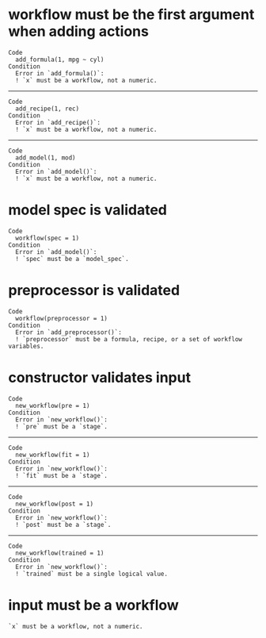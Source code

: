 # workflow must be the first argument when adding actions

    Code
      add_formula(1, mpg ~ cyl)
    Condition
      Error in `add_formula()`:
      ! `x` must be a workflow, not a numeric.

---

    Code
      add_recipe(1, rec)
    Condition
      Error in `add_recipe()`:
      ! `x` must be a workflow, not a numeric.

---

    Code
      add_model(1, mod)
    Condition
      Error in `add_model()`:
      ! `x` must be a workflow, not a numeric.

# model spec is validated

    Code
      workflow(spec = 1)
    Condition
      Error in `add_model()`:
      ! `spec` must be a `model_spec`.

# preprocessor is validated

    Code
      workflow(preprocessor = 1)
    Condition
      Error in `add_preprocessor()`:
      ! `preprocessor` must be a formula, recipe, or a set of workflow variables.

# constructor validates input

    Code
      new_workflow(pre = 1)
    Condition
      Error in `new_workflow()`:
      ! `pre` must be a `stage`.

---

    Code
      new_workflow(fit = 1)
    Condition
      Error in `new_workflow()`:
      ! `fit` must be a `stage`.

---

    Code
      new_workflow(post = 1)
    Condition
      Error in `new_workflow()`:
      ! `post` must be a `stage`.

---

    Code
      new_workflow(trained = 1)
    Condition
      Error in `new_workflow()`:
      ! `trained` must be a single logical value.

# input must be a workflow

    `x` must be a workflow, not a numeric.

